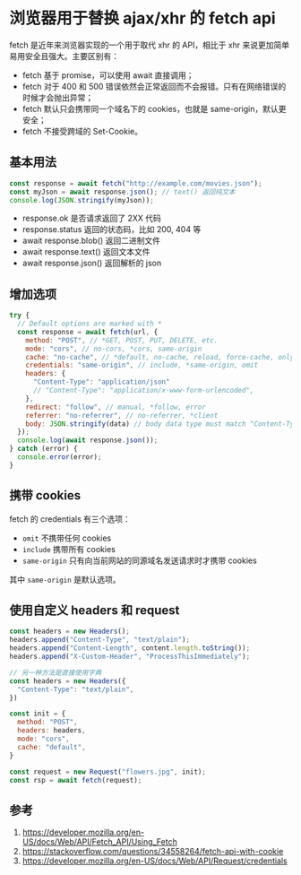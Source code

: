 # 浏览器用于替换 ajax/xhr 的 fetch api

<!--
ID: 5fbf26e0-4b50-4de0-8ac6-f8ebd9456a9b
Status: publish
Date: 2017-06-14T01:37:00
Modified: 2019-12-21T17:07:13
wp_id: 505
-->

fetch 是近年来浏览器实现的一个用于取代 xhr 的 API，相比于 xhr 来说更加简单易用安全且强大。主要区别有：

- fetch 基于 promise，可以使用 await 直接调用；
- fetch 对于 400 和 500 错误依然会正常返回而不会报错。只有在网络错误的时候才会抛出异常；
- fetch 默认只会携带同一个域名下的 cookies，也就是 same-origin，默认更安全；
- fetch 不接受跨域的 Set-Cookie。

## 基本用法

```javascript
const response = await fetch("http://example.com/movies.json");
const myJson = await response.json(); // text() 返回纯文本
console.log(JSON.stringify(myJson));
```

- response.ok 是否请求返回了 2XX 代码
- response.status 返回的状态码，比如 200, 404 等
- await response.blob() 返回二进制文件
- await response.text() 返回文本文件
- await response.json() 返回解析的 json

## 增加选项

```javascript
try {
  // Default options are marked with *
  const response = await fetch(url, {
    method: "POST", // *GET, POST, PUT, DELETE, etc.
    mode: "cors", // no-cors, *cors, same-origin
    cache: "no-cache", // *default, no-cache, reload, force-cache, only-if-cached
    credentials: "same-origin", // include, *same-origin, omit
    headers: {
      "Content-Type": "application/json"
      // "Content-Type": "application/x-www-form-urlencoded",
    },
    redirect: "follow", // manual, *follow, error
    referrer: "no-referrer", // no-referrer, *client
    body: JSON.stringify(data) // body data type must match "Content-Type" header
  });
  console.log(await response.json());
} catch (error) {
  console.error(error);
}
```

## 携带 cookies

fetch 的 credentials 有三个选项：

- `omit` 不携带任何 cookies
- `include` 携带所有 cookies
- `same-origin` 只有向当前网站的同源域名发送请求时才携带 cookies

其中 `same-origin` 是默认选项。

## 使用自定义 headers 和 request

```javascript
const headers = new Headers();
headers.append("Content-Type", "text/plain");
headers.append("Content-Length", content.length.toString());
headers.append("X-Custom-Header", "ProcessThisImmediately");

// 另一种方法是直接使用字典
const headers = new Headers({
  "Content-Type": "text/plain",
})

const init = {
  method: "POST",
  headers: headers,
  mode: "cors",
  cache: "default",
}

const request = new Request("flowers.jpg", init);
const rsp = await fetch(request);
```

## 参考

1. https://developer.mozilla.org/en-US/docs/Web/API/Fetch_API/Using_Fetch
2. https://stackoverflow.com/questions/34558264/fetch-api-with-cookie
3. https://developer.mozilla.org/en-US/docs/Web/API/Request/credentials